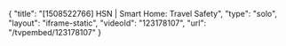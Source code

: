 {
    "title": "[1508522766] HSN | Smart Home: Travel Safety",
    "type": "solo",
    "layout": "iframe-static",
    "videoId": "123178107",
    "url": "\/tvpembed\/123178107"
}